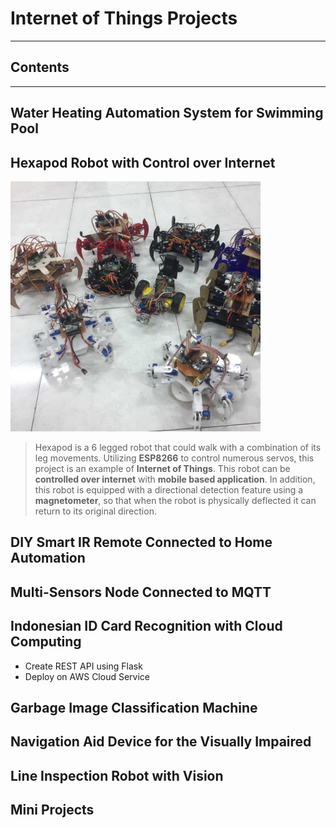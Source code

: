 # Internet of Things Projects

---

## Contents


---
## Water Heating Automation System for Swimming Pool

## Hexapod Robot with Control over Internet
<img src="/images/hexapod.jpg" alt="Hexapod Robot" width="400">

> Hexapod is a 6 legged robot that could walk with a combination of its leg movements.
> Utilizing **ESP8266** to control numerous servos, this project is an example of **Internet of Things**.
> This robot can be **controlled over internet** with **mobile based application**.
> In addition, this robot is equipped with a directional detection feature using a **magnetometer**, 
> so that when the robot is physically deflected it can return to its original direction.

## DIY Smart IR Remote Connected to Home Automation

## Multi-Sensors Node Connected to MQTT

## Indonesian ID Card Recognition with Cloud Computing
* Create REST API using Flask
* Deploy on AWS Cloud Service

## Garbage Image Classification Machine

## Navigation Aid Device for the Visually Impaired

## Line Inspection Robot with Vision


## Mini Projects
